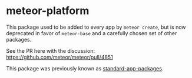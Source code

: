 # meteor-platform

This package used to be added to every app by `meteor create`, but is now deprecated in favor of `meteor-base` and a carefully chosen set of other packages.

See the PR here with the discussion: https://github.com/meteor/meteor/pull/4851

This package was previously known as [standard-app-packages](https://atmospherejs.com/meteor/standard-app-packages).
